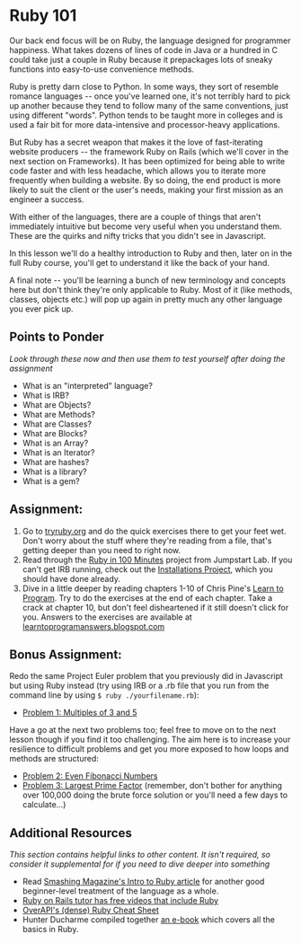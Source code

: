 # Ruby 101
<!-- *Estimated Time: 12-20 hrs* -->

Our back end focus will be on Ruby, the language designed for programmer happiness.  What takes dozens of lines of code in Java or a hundred in C could take just a couple in Ruby because it prepackages lots of sneaky functions into easy-to-use convenience methods.  

Ruby is pretty darn close to Python.  In some ways, they sort of resemble romance languages -- once you've learned one, it's not terribly hard to pick up another because they tend to follow many of the same conventions, just using different "words".  Python tends to be taught more in colleges and is used a fair bit for more data-intensive and processor-heavy applications.  

But Ruby has a secret weapon that makes it the love of fast-iterating website producers -- the framework Ruby on Rails (which we'll cover in the next section on Frameworks). It has been optimized for being able to write code faster and with less headache, which allows you to iterate more frequently when building a website.  By so doing, the end product is more likely to suit the client or the user's needs, making your first mission as an engineer a success.

With either of the languages, there are a couple of things that aren't immediately intuitive but become very useful when you understand them.  These are the quirks and nifty tricks that you didn't see in Javascript.  

In this lesson we'll do a healthy introduction to Ruby and then, later on in the full Ruby course, you'll get to understand it like the back of your hand.

A final note -- you'll be learning a bunch of new terminology and concepts here but don't think they're only applicable to Ruby.  Most of it (like methods, classes, objects etc.) will pop up again in pretty much any other language you ever pick up.

## Points to Ponder

*Look through these now and then use them to test yourself after doing the assignment*

* What is an "interpreted" language?
* What is IRB?
* What are Objects?
* What are Methods?
* What are Classes?
* What are Blocks?
* What is an Array?
* What is an Iterator?
* What are hashes?
* What is a library?
* What is a gem?

## Assignment:
1. Go to [tryruby.org](http://tryruby.org) and do the quick exercises there to get your feet wet.  Don't worry about the stuff where they're reading from a file, that's getting deeper than you need to right now.
2. Read through the [Ruby in 100 Minutes](http://tutorials.jumpstartlab.com/projects/ruby_in_100_minutes.html) project from Jumpstart Lab.  If you can't get IRB running, check out the [Installations Project](/web-development-101/installations), which you should have done already.
3. Dive in a little deeper by reading chapters 1-10 of Chris Pine's [Learn to Program](http://pine.fm/LearnToProgram/?Chapter=00).  Try to do the exercises at the end of each chapter.  Take a crack at chapter 10, but don't feel disheartened if it still doesn't click for you.  Answers to the exercises are available at [learntoprogramanswers.blogspot.com](http://learntoprogramanswers.blogspot.com/)

## Bonus Assignment:

Redo the same Project Euler problem that you previously did in Javascript but using Ruby instead (try using IRB or a .rb file that you run from the command line by using `$ ruby ./yourfilename.rb`):

* [Problem 1: Multiples of 3 and 5](http://projecteuler.net/problem=1)

Have a go at the next two problems too; feel free to move on to the next lesson though if you find it too challenging. The aim here is to increase your resilience to difficult problems and get you more exposed to how loops and methods are structured:

* [Problem 2: Even Fibonacci Numbers](http://projecteuler.net/problem=2)
* [Problem 3: Largest Prime Factor](http://projecteuler.net/problem=3) (remember, don't bother for anything over 100,000 doing the brute force solution or you'll need a few days to calculate...)

## Additional Resources

*This section contains helpful links to other content. It isn't required, so consider it supplemental for if you need to dive deeper into something*

* Read [Smashing Magazine's Intro to Ruby article](http://coding.smashingmagazine.com/2012/05/24/beginners-guide-ruby/) for another good beginner-level treatment of the language as a whole.
* [Ruby on Rails tutor has free videos that include Ruby](http://rubyonrailstutor.github.io/)
* [OverAPI's (dense) Ruby Cheat Sheet](http://overapi.com/ruby)
* Hunter Ducharme compiled together [an e-book](http://hgducharme.gitbooks.io/ruby-programming/) which covers all the basics in Ruby.
